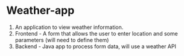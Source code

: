 # Weather-app
1. An application to view weather information.
2. Frontend - A form that allows the user to enter location and some parameters (will need to define them)  
3. Backend - Java app to process form data, will use a weather API
